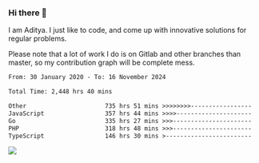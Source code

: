 ### Hi there 👋

I am Aditya. I just like to code, and come up with innovative solutions for regular problems.

Please note that a lot of work I do is on Gitlab and other branches than master, so my contribution graph will be complete mess.

<!--START_SECTION:waka-->

```txt
From: 30 January 2020 - To: 16 November 2024

Total Time: 2,448 hrs 40 mins

Other                      735 hrs 51 mins >>>>>>>>-----------------   30.05 %
JavaScript                 357 hrs 44 mins >>>>---------------------   14.61 %
Go                         335 hrs 27 mins >>>----------------------   13.70 %
PHP                        318 hrs 48 mins >>>----------------------   13.02 %
TypeScript                 146 hrs 30 mins >------------------------   05.98 %
```

<!--END_SECTION:waka-->

![](https://komarev.com/ghpvc/?username=BrainBuzzer)
